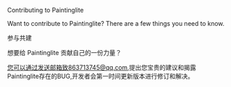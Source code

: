 Contributing to Paintinglite

Want to contribute to Paintinglite? There are a few things you need to know.

参与共建

想要给 Paintinglite 贡献自己的一份力量？

您可以通过发送邮箱致863713745@qq.com,提出您宝贵的建议和揭露Paintinglite存在的BUG,开发者会第一时间更新版本进行修订和解决。
